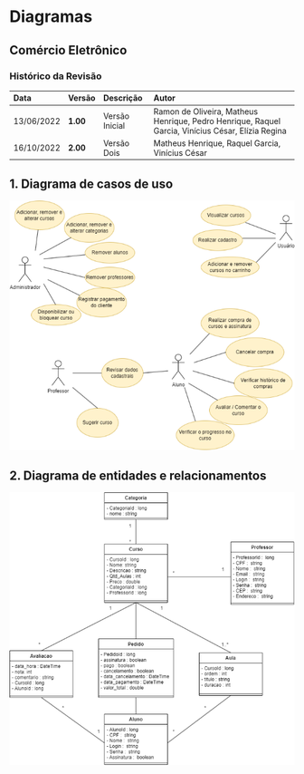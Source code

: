 # Diagramas

## Comércio Eletrônico

### Histórico da Revisão 

|  Data  | Versão | Descrição | Autor |
|:-------|:-------|:----------|:------|
| 13/06/2022 | **1.00** | Versão Inicial  | Ramon de Oliveira, Matheus Henrique, Pedro Henrique, Raquel Garcia, Vinícius César, Elízia Regina |
| 16/10/2022 | **2.00** | Versão Dois  | Matheus Henrique, Raquel Garcia, Vinícius César |

## 1. Diagrama de casos de uso 

![Casos de Uso](imagens/casos_de_uso.png)

## 2. Diagrama de entidades e relacionamentos

![Entidades e Relacionamentos](imagens/diagrama_de_classes.png)
